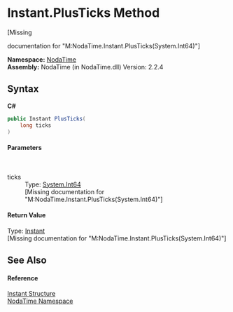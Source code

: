 # Instant.PlusTicks Method 
 

\[Missing <summary> documentation for "M:NodaTime.Instant.PlusTicks(System.Int64)"\]

**Namespace:**&nbsp;<a href="N_NodaTime">NodaTime</a><br />**Assembly:**&nbsp;NodaTime (in NodaTime.dll) Version: 2.2.4

## Syntax

**C#**<br />
``` C#
public Instant PlusTicks(
	long ticks
)
```


#### Parameters
&nbsp;<dl><dt>ticks</dt><dd>Type: <a href="http://msdn2.microsoft.com/en-us/library/6yy583ek" target="_blank">System.Int64</a><br />\[Missing <param name="ticks"/> documentation for "M:NodaTime.Instant.PlusTicks(System.Int64)"\]</dd></dl>

#### Return Value
Type: <a href="T_NodaTime_Instant">Instant</a><br />\[Missing <returns> documentation for "M:NodaTime.Instant.PlusTicks(System.Int64)"\]

## See Also


#### Reference
<a href="T_NodaTime_Instant">Instant Structure</a><br /><a href="N_NodaTime">NodaTime Namespace</a><br />